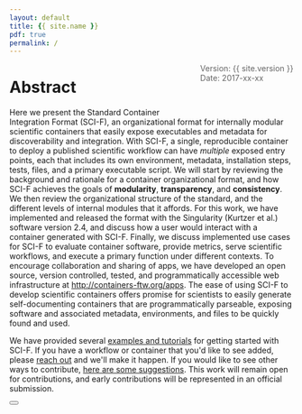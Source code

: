 ```yaml
---
layout: default
title: {{ site.name }}
pdf: true
permalink: /
---
```


<div style="float:right; margin-bottom:50px; color:#666">
Version: {{ site.version }}<br>
Date: 2017-xx-xx
</div>

# Abstract

Here we present the Standard Container Integration Format (SCI-F), an organizational format for internally modular scientific containers that easily expose executables and metadata for discoverability and integration. With SCI-F, a single, reproducible container to deploy a published scientific workflow can have *multiple* exposed entry points, each that includes its own environment, metadata, installation steps, tests, files, and a primary executable script. We will start by reviewing the background and rationale for a container organizational format, and how SCI-F achieves the goals of **modularity**, **transparency**, and **consistency**. We then review the organizational structure of the standard, and the different levels of internal modules that it affords. For this work, we have implemented and released the format with the Singularity (Kurtzer et al.) software version 2.4, and discuss how a user would interact with a container generated with SCI-F. Finally, we discuss implemented use cases for SCI-F to evaluate container software, provide metrics, serve scientific workflows, and execute a primary function under different contexts. To encourage collaboration and sharing of apps, we have developed an open source, version controlled, tested, and programmatically accessible web infrastructure at <a href="http://containers-ftw.org/apps" target="_blank">http://containers-ftw.org/apps</a>. The ease of using SCI-F to develop scientific containers offers promise for scientists to easily generate self-documenting containers that are programmatically parseable, exposing software and associated metadata, environments, and files to be quickly found and used.

We have provided several <a href="http://containers-ftw.org/apps/category/#Example" target="_blank">examples and tutorials</a> for getting started with SCI-F. If you have a workflow or container that you'd like to see added, please <a href="https://www.github.com/containers-ftw/apps/issues" target="_blank">reach out</a> and we'll make it happen. If you would like to see other ways to contribute, <a href="/SCI-F/community.html#contribute-to-sci-f">here are some suggestions</a>. This work will remain open for contributions, and early contributions will be represented in an official submission.

<div>
    <a href="/SCI-F/intro.html"><button class="next-button btn btn-primary"><i class="fa fa-chevron-right"></i> </button></a>
</div><br>
